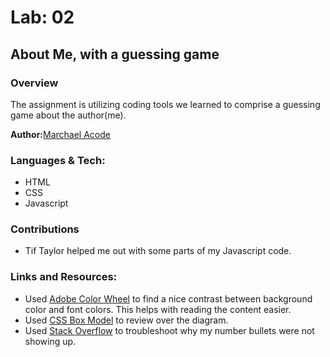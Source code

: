 # Lab: 02 

## About Me, with a guessing game

### Overview
The assignment is utilizing coding tools we learned to comprise a guessing game about the author(me). 

**Author:**[Marchael Acode](https://github.com/kuya32)

### Languages & Tech:
- HTML
- CSS
- Javascript

### Contributions 
- Tif Taylor helped me out with some parts of my Javascript code.

### Links and Resources:
- Used [Adobe Color Wheel](https://color.adobe.com/create/color-wheel) to find a nice contrast between background color and font colors. This helps with reading the content easier. 
- Used [CSS Box Model](https://www.w3schools.com/css/css_boxmodel.asp) to review over the diagram. 
- Used [Stack Overflow](https://stackoverflow.com/questions/2642067/ordered-list-ol-showing-up-un-numbered) to troubleshoot why my number bullets were not showing up. 